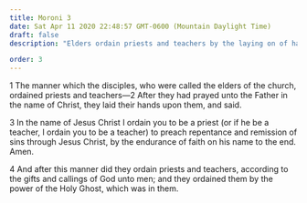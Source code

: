 ```yaml
---
title: Moroni 3
date: Sat Apr 11 2020 22:48:57 GMT-0600 (Mountain Daylight Time)
draft: false
description: "Elders ordain priests and teachers by the laying on of hands. About A.D. 401–21."

order: 3
---
```

    
1 The manner which the disciples, who were called the elders of the church, ordained priests and teachers—2 After they had prayed unto the Father in the name of Christ, they laid their hands upon them, and said.

3 In the name of Jesus Christ I ordain you to be a priest (or if he be a teacher, I ordain you to be a teacher) to preach repentance and remission of sins through Jesus Christ, by the endurance of faith on his name to the end. Amen.

4 And after this manner did they ordain priests and teachers, according to the gifts and callings of God unto men; and they ordained them by the power of the Holy Ghost, which was in them.
